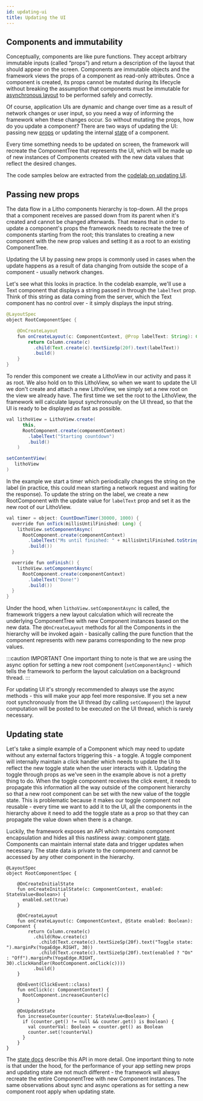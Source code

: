 ```yaml
---
id: updating-ui
title: Updating the UI
---
```


## Components and immutability
Conceptually, components are like pure functions. They accept arbitrary immutable inputs (called “props”) and return a description of the layout that should appear on the screen.
Components are immutable objects and the framework views the props of a component as read-only attributes. Once a component is created, its props cannot be mutated during its lifecycle without breaking the assumption that components must be immutable for [asynchronous layout](asynchronous-layout.md) to be performed safely and correctly.

Of course, application UIs are dynamic and change over time as a result of network changes or user input, so you need a way of informing the framework when these changes occur. So without mutating the props, how do you update a component?
There are two ways of updating the UI: passing new [props](/codegen/passing-data-to-components/props.md) or updating the internal [state](/codegen/state-for-specs.md) of a component.

Every time something needs to be updated on screen, the framework will recreate the ComponentTree that represents the UI, which will be made up of new instances of Components created with the new data values that reflect the desired changes.

The code samples below are extracted from the [codelab on updating UI](https://github.com/facebook/litho/tree/master/codelabs/updating-ui).

## Passing new props
The data flow in a Litho components hierarchy is top-down. All the props that a component receives are passed down from its parent when it's created and cannot be changed afterwards.
That means that in order to update a component's props the framework needs to recreate the tree of components starting from the root; this translates to creating a new component with the new prop values and setting it as a root to an existing ComponentTree.

Updating the UI by passing new props is commonly used in cases when the update happens as a result of data changing from outside the scope of a component - usually network changes.

Let's see what this looks in practice. In the codelab example, we'll use a Text component that displays a string passed in through the `labelText` prop.
Think of this string as data coming from the server, which the Text component has no control over - it simply displays the input string.

```java
@LayoutSpec
object RootComponentSpec {

    @OnCreateLayout
    fun onCreateLayout(c: ComponentContext, @Prop labelText: String): Component {
        return Column.create(c)
          .child(Text.create(c).textSizeSp(20f).text(labelText))
          .build()
    }
}
```
To render this component we create a LithoView in our activity and pass it as root.
We also hold on to this LithoView, so when we want to update the UI we don't create and attach a new LithoView, we simply set a new root on the view we already have.
The first time we set the root to the LithoView, the framework will calculate layout synchronously on the UI thread, so that the UI is ready to be displayed as fast as possible.

```java
val lithoView = LithoView.create(
      this,
      RootComponent.create(componentContext)
        .labelText("Starting countdown")
        .build()
    )

setContentView(
   lithoView
)
```

In the example we start a timer which periodically changes the string on the label (in practice, this could mean starting a network request and waiting for the response).
To update the string on the label, we create a new RootComponent with the update value for `labelText` prop and set it as the new root of our LithoView.

```java
val timer = object: CountDownTimer(30000, 1000) {
  override fun onTick(millisUntilFinished: Long) {
    lithoView.setComponentAsync(
      RootComponent.create(componentContext)
        .labelText("Ms until finished: " + millisUntilFinished.toString())
        .build())
  }

  override fun onFinish() {
    lithoView.setComponentAsync(
      RootComponent.create(componentContext)
        .labelText("Done!")
        .build())
  }
}
```

Under the hood, when `lithoView.setComponentAsync` is called, the framework triggers a new layout calculation which will recreate the underlying ComponentTree with new Component instances based on the new data.
The `@OnCreateLayout` methods for all the Components in the hierarchy will be invoked again - basically calling the pure function that the component represents with new params corresponding to the new prop values.

:::caution IMPORTANT
 One important thing to note is that we are using the async option for setting a new root component (`setComponentAync`) - which tells the framework to perform the layout calculation on a background thread.
:::

For updating UI it's strongly recommended to always use the async methods - this will make your app feel more responsive. If you set a new root synchronously from the UI thread (by calling `setComponent`) the layout computation will be posted to be executed on the UI thread, which is rarely necessary.

## Updating state
Let's take a simple example of a Component which may need to update without any external factors triggering this - a toggle.
A toggle component will internally maintain a click handler which needs to update the UI to reflect the new toggle state when the user interacts with it.
Updating the toggle through props as we've seen in the example above is not a pretty thing to do. When the toggle component receives the click event, it needs to propagate this information all the way outside of the component hierarchy so that a new root component can be set with the new value of the toggle state.
This is problematic because it makes our toggle component not reusable - every time we want to add it to the UI, all the components in the hierarchy above it need to add the toggle state as a prop so that they can propagate the value down when there is a change.

Luckily, the framework exposes an API which maintains component encapsulation and hides all this nastiness away: component [state](/docs/codegen/state-for-specs).
Components can maintain internal state data and trigger updates when necessary. The state data is private to the component and cannot be accessed by any other component in the hierarchy.

```
@LayoutSpec
object RootComponentSpec {

    @OnCreateInitialState
    fun onCreateInitialState(c: ComponentContext, enabled: StateValue<Boolean>) {
      enabled.set(true)
    }

    @OnCreateLayout
    fun onCreateLayout(c: ComponentContext, @State enabled: Boolean): Component {
        return Column.create(c)
          .child(Row.create(c)
            .child(Text.create(c).textSizeSp(20f).text("Toggle state: ").marginPx(YogaEdge.RIGHT, 30))
            .child(Text.create(c).textSizeSp(20f).text(enabled ? "On" : "Off").marginPx(YogaEdge.RIGHT, 30).clickHandler(RootComponent.onClick(c))))
          .build()
    }

    @OnEvent(ClickEvent::class)
    fun onClick(c: ComponentContext) {
      RootComponent.increaseCounter(c)
    }

    @OnUpdateState
    fun increaseCounter(counter: StateValue<Boolean>) {
      if (counter.get() != null && counter.get() is Boolean) {
        val counterVal: Boolean = counter.get() as Boolean
        counter.set(!counterVal)
      }
    }
}
```

The [state docs](/docs/codegen/state-for-specs) describe this API in more detail.
One important thing to note is that under the hood, for the performance of your app setting new props and updating state are not much different - the framework will always recreate the entire ComponentTree with new Component instances.
The same observations about sync and async operations as for setting a new component root apply when updating state.
